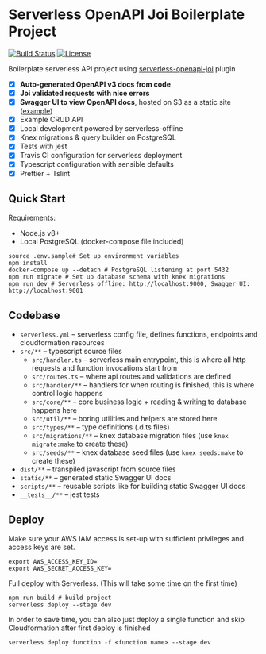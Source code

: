 # Serverless OpenAPI Joi Boilerplate Project
[![Build Status](https://travis-ci.org/anttiviljami/serverless-openapi-joi-boilerplate.svg?branch=master)](https://travis-ci.org/anttiviljami/serverless-openapi-joi-boilerplate) [![License](http://img.shields.io/:license-mit-blue.svg)](http://anttiviljami.mit-license.org)

Boilerplate serverless API project using [serverless-openapi-joi](https://github.com/anttiviljami/serverless-openapi-joi) plugin

- [x] **Auto-generated OpenAPI v3 docs from code**
- [x] **Joi validated requests with nice errors**
- [x] **Swagger UI to view OpenAPI docs**, hosted on S3 as a static site ([example](http://openapi-joi-example-dev-swaggerui.s3-website-eu-west-1.amazonaws.com/))
- [x] Example CRUD API
- [x] Local development powered by serverless-offline
- [x] Knex migrations & query builder on PostgreSQL
- [x] Tests with jest
- [x] Travis CI configuration for serverless deployment
- [x] Typescript configuration with sensible defaults
- [x] Prettier + Tslint

## Quick Start

Requirements:
- Node.js v8+
- Local PostgreSQL (docker-compose file included)

```
source .env.sample# Set up environment variables
npm install
docker-compose up --detach # PostgreSQL listening at port 5432
npm run migrate # Set up database schema with knex migrations
npm run dev # Serverless offline: http://localhost:9000, Swagger UI: http://localhost:9001
```

## Codebase

- `serverless.yml` – serverless config file, defines functions, endpoints and cloudformation resources
- `src/**` – typescript source files
  - `src/handler.ts` – serverless main entrypoint, this is where all http requests and function invocations start from
  - `src/routes.ts` – where api routes and validations are defined
  - `src/handler/**` – handlers for when routing is finished, this is where control logic happens
  - `src/core/**` – core business logic + reading & writing to database happens here
  - `src/util/**` – boring utilities and helpers are stored here
  - `src/types/**` – type definitions (.d.ts files)
  - `src/migrations/**` – knex database migration files (use `knex migrate:make` to create these)
  - `src/seeds/**` – knex database seed files (use `knex seeds:make` to create these)
- `dist/**` – transpiled javascript from source files
- `static/**` – generated static Swagger UI docs
- `scripts/**` – reusable scripts like for building static Swagger UI docs
- `__tests__/**` – jest tests

## Deploy

Make sure your AWS IAM access is set-up with sufficient privileges and access keys are set.
```
export AWS_ACCESS_KEY_ID=
export AWS_SECRET_ACCESS_KEY=
```

Full deploy with Serverless. (This will take some time on the first time)
```
npm run build # build project
serverless deploy --stage dev
```

In order to save time, you can also just deploy a single function and skip Cloudformation after first deploy is finished
```
serverless deploy function -f <function name> --stage dev
```
